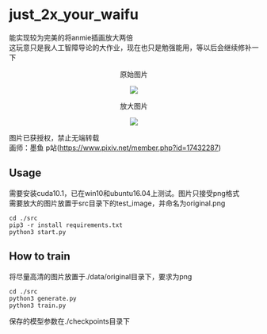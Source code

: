 # just_2x_your_waifu
能实现较为完美的将anmie插画放大两倍  
这玩意只是我人工智障导论的大作业，现在也只是勉强能用，等以后会继续修补一下  
<p align="center">
原始图片
</p>  
<p align="center">
<img src="https://raw.githubusercontent.com/frystal/just_2x_your_waifu/master/demo/original.png"/><br/>
</p>  
<p align="center">
放大图片
</p>  
<p align="center">
<img src="https://raw.githubusercontent.com/frystal/just_2x_your_waifu/master/demo/2x.png"/><br/>
</p>  


图片已获授权，禁止无端转载  
画师：墨鱼 p站(https://www.pixiv.net/member.php?id=17432287)  

## Usage
需要安装cuda10.1，已在win10和ubuntu16.04上测试。图片只接受png格式  
需要放大的图片放置于src目录下的test_image，并命名为original.png
```
cd ./src
pip3 -r install requirements.txt
python3 start.py
```
## How to train
将尽量高清的图片放置于./data/original目录下，要求为png  
```
cd ./src
python3 generate.py
python3 train.py
```
保存的模型参数在./checkpoints目录下

